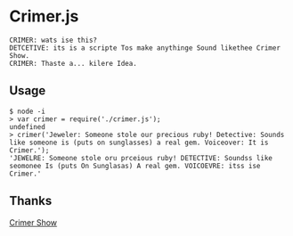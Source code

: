 # Crimer.js

    CRIMER: wats ise this?
    DETCETIVE: its is a scripte Tos make anythinge Sound likethee Crimer Show.
    CRIMER: Thaste a... kilere Idea.

## Usage

    $ node -i
    > var crimer = require('./crimer.js');
    undefined
    > crimer('Jeweler: Someone stole our precious ruby! Detective: Sounds like someone is (puts on sunglasses) a real gem. Voiceover: It is Crimer.');
    'JEWELRE: Someone stole oru prceious ruby! DETECTIVE: Soundss like seomonee Is (puts On Sunglasas) A real gem. VOICOEVRE: itss ise Crimer.'

## Thanks

[Crimer Show](https://twitter.com/crimershow)

